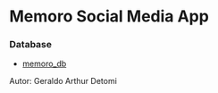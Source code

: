 # Memoro Social Media App

### Database

- [memoro_db](https://dbdiagram.io/d/memoro_app_db-6761601d84c7410727f4f367)

Autor: Geraldo Arthur Detomi
